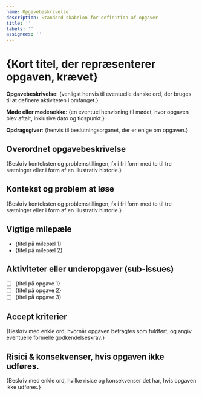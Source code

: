 ```yaml
---
name: Opgavebeskrivelse
description: Standard skabelon for definition af opgaver
title: ''
labels: ''
assignees: ''
---
```

# {Kort titel, der repræsenterer opgaven, krævet}

**Opgavebeskrivelse**: {venligst henvis til eventuelle danske ord, der bruges til at definere aktiviteten i omfanget.}

**Møde eller møderække**: {en eventuel henvisning til mødet, hvor opgaven blev aftalt, inklusive dato og tidspunkt.}

**Opdragsgiver**: {henvis til beslutningsorganet, der er enige om opgaven.}

## Overordnet opgavebeskrivelse
{Beskriv konteksten og problemstillingen, fx i fri form med to til tre sætninger eller i form af en illustrativ historie.}

## Kontekst og problem at løse
{Beskriv konteksten og problemstillingen, fx i fri form med to til tre sætninger eller i form af en illustrativ historie.}

## Vigtige milepæle
* {titel på milepæl 1}
* {titel på milepæl 2}

## Aktiviteter eller underopgaver (sub-issues)
- [ ] {titel på opgave 1}
- [ ] {titel på opgave 2}
- [ ] {titel på opgave 3}

## Accept kriterier 
{Beskriv med enkle ord, hvornår opgaven betragtes som fuldført, og angiv eventuelle formelle godkendelseskrav.}

## Risici & konsekvenser, hvis opgaven ikke udføres.
{Beskriv med enkle ord, hvilke risice og konsekvenser det har, hvis opgaven ikke udføres.}

